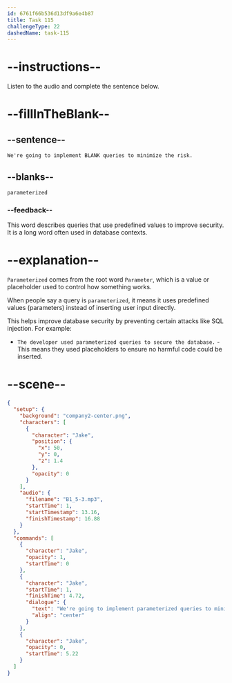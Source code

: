 ```yaml
---
id: 6761f66b536d13df9a6e4b87
title: Task 115
challengeType: 22
dashedName: task-115
---
```

<!-- (audio) Jake: We're going to implement parameterized queries to minimize the risk. -->

# --instructions--

Listen to the audio and complete the sentence below.

# --fillInTheBlank--

## --sentence--

`We're going to implement BLANK queries to minimize the risk.`

## --blanks--

`parameterized`

### --feedback--

This word describes queries that use predefined values to improve security. It is a long word often used in database contexts.

# --explanation--

`Parameterized` comes from the root word `Parameter`, which is a value or placeholder used to control how something works.  

When people say a query is `parameterized`, it means it uses predefined values (parameters) instead of inserting user input directly. 

This helps improve database security by preventing certain attacks like SQL injection. For example:  

- `The developer used parameterized queries to secure the database.` - This means they used placeholders to ensure no harmful code could be inserted.  

# --scene--

```json
{
  "setup": {
    "background": "company2-center.png",
    "characters": [
      {
        "character": "Jake",
        "position": {
          "x": 50,
          "y": 0,
          "z": 1.4
        },
        "opacity": 0
      }
    ],
    "audio": {
      "filename": "B1_5-3.mp3",
      "startTime": 1,
      "startTimestamp": 13.16,
      "finishTimestamp": 16.88
    }
  },
  "commands": [
    {
      "character": "Jake",
      "opacity": 1,
      "startTime": 0
    },
    {
      "character": "Jake",
      "startTime": 1,
      "finishTime": 4.72,
      "dialogue": {
        "text": "We're going to implement parameterized queries to minimize the risk.",
        "align": "center"
      }
    },
    {
      "character": "Jake",
      "opacity": 0,
      "startTime": 5.22
    }
  ]
}
```
